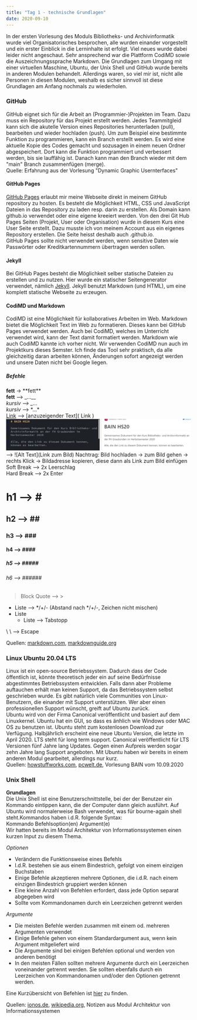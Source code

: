 ```yaml
---
title: "Tag 1 - technische Grundlagen"
date: 2020-09-10
---
```


In der ersten Vorlesung des Moduls Bibliotheks- und Archivinformatik wurde viel Organisatorisches besprochen, alle wurden einander vorgestellt und ein erster Einblick in die Lerninhalte ist erfolgt. Viel neues wurde dabei leider nicht angeschaut. Sehr ansprechend war die Plattform CodiMD sowie die Auszeichnungssprache Markdown. Die Grundlagen zum Umgang mit einer virtuellen Maschine, Ubuntu, der Unix Shell und GitHub wurde bereits in anderen Modulen behandelt. Allerdings waren, so viel mir ist, nicht alle Personen in diesen Modulen, weshalb es sicher sinnvoll ist diese Grundlagen am Anfang nochmals zu wiederholen. 

### GitHub
GitHub eignet sich für die Arbeit an (Programmier-)Projekten im Team. Dazu muss ein Repository für das Projekt erstellt werden. Jedes Teammitgleid kann sich die akutelle Version eines Repositories herunterladen (pull), bearbeiten und wieder hochladen (push). Um zum Beispiel eine bestimmte Funktion zu programmieren, kann ein Branch erstellt werden. Es wird eine aktuelle Kopie des Codes gemacht und sozusagen in einem neuen Ordner abgespeichert. Dort kann die Funktion programmiert und verbessert werden, bis sie lauffähig ist. Danach kann man den Branch wieder mit dem "main" Branch zusammenfügen (merge).  
Quelle: Erfahrung aus der Vorlesung "Dynamic Graphic Usernterfaces"

#### GitHub Pages 
[GitHub Pages]( https://docs.github.com/en/github/working-with-github-pages/about-github-pages) erlaubt mir meine Webseite direkt in meinem GitHub repository zu hosten. Es besteht die Möglichkeit HTML, CSS und JavaScript Dateien in das Repository zu laden resp. darin zu erstellen. Als Domain kann github.io verwendet oder eine eigene kreeiert werden. Von den drei Git Hub Pages Seiten (Projekt, User oder Organisation) wurde in diesem Kurs eine User Seite erstellt. Dazu musste ich von meinem Account aus ein eigenes Repository erstellen. Die Seite heisst deshalb auch <myusername>.github.io.  
GitHub Pages sollte nicht verwendet werden, wenn sensitive Daten wie Passwörter oder Kreditkartennummern übertragen werden sollen.

#### Jekyll
Bei GitHub Pages besteht die Möglichkeit selber statische Dateien zu erstellen und zu nutzen. Hier wurde ein statischer Seitengenerator verwendet, nämlich [Jekyll](https://docs.github.com/en/github/working-with-github-pages/about-github-pages-and-jekyll).
Jekyll benutzt Markdown (und HTML), um eine komplett statische Webseite zu erzeugen.  

#### CodiMD und Markdown
CodiMD ist eine Möglichkeit für kollaboratives Arbeiten im Web. Markdown bietet die Möglichkeit Text im Web zu formatieren. Dieses kann bei GitHub Pages verwendet werden. Auch bei CodiMD, welches im Unterricht verwendet wird, kann der Text damit formatiert werden. Markdown wie auch CodiMD kannte ich vorher nicht.  Wir verwenden CodiMD nun auch im Projektkurs dieses Semster. Ich finde das Tool sehr praktisch, da alle gleichzeitig daran arbeiten können, Änderungen sofort angezeigt werden und unsere Daten nicht bei Google liegen.  

##### Befehle


**fett** -> \*\*fett**  
__fett__ --> \__...__   
_kursiv_ --> \_..._  
*kursiv* --> \*...*  
[Link]() --> \[anzuzeigender Text]( Link )  
![Screenshot CodiMD](https://github.com/shannarachel/storys/blob/master/assets/codimd.png?raw=true) --> \!\[Alt Text]\(Link zum Bild) 
Nachtrag: Bild hochladen -> zum Bild gehen -> rechts Klick -> Bildadresse kopieren, diese dann als Link zum Bild einfügen
Soft Break --> 2x Leerschlag  
Hard Break --> 2x Enter  
# h1 --> \#  
## h2 --> \##  
### h3 --> \###  
#### h4 --> \####  
##### h5 --> \#####    
###### h6 --> \######    
> Block Quote --> \>  

* Liste --> */+/- (Abstand nach */+/-, Zeichen nicht mischen) 
* Liste
  * Liste --> Tabstopp  
  
\ \ --> Escape  

Quellen: [markdown.com](https://www.markdowntutorial.com/), [markdownguide.org](https://www.markdownguide.org/basic-syntax/)

### Linux Ubuntu 20.04 LTS
Linux ist ein open-source Betriebssystem. Dadurch dass der Code öffentlich ist, könnte  theoretisch jeder ein auf seine Bedürfnisse abgestimmtes Betriebssystem entwicklen. Falls dann aber Probleme auftauchen erhält man keinen Support, da das Betriebssystem selbst geschrieben wurde. Es gibt natürlich viele Communities von Linux-Benutzern, die einander mit Support unterstützen. Wer aber einen professionellen Support wünscht, greift auf Ubuntu zurück.  
Ubuntu wird von der Firma Canonical veröffentlicht und basiert auf dem Linuxkernel. Ubuntu hat  ein GUI, so dass es änhlich wie Windows oder MAC OS zu benutzen ist. Ubuntu steht zum kostenlosen Download zur Verfügung. Halbjährlich erscheint eine neue Ubuntu Version, die letzte im April 2020. LTS steht für long term support. Canonical veröffentlicht für LTS Versionen fünf Jahre lang Updates. Gegen einen Aufpreis werden sogar zehn Jahre lang Support angeboten.
Mit Ubuntu haben wir bereits in einem anderen Modul gearbeitet, allerdings nur kurz.  
Quellen: [howstuffworks.com](https://computer.howstuffworks.com/ubuntu.htm), [pcwelt.de](https://www.pcwelt.de/news/Ubuntu-20.04-LTS-Focal-Fossa-Neuerungen-Release-Download-10714971.html), Vorlesung BAIN vom 10.09.2020

### Unix Shell
**Grundlagen**  
Die Unix Shell ist eine Benutzerschnittstelle, bei der der Benutzer ein Kommando eintippen kann, die der Computer dann gleich ausführt. Auf Ubuntu wird normalerweise Bash verwendet, was für bourne-again shell steht.Kommandos haben i.d.R. folgende Syntax:  
Kommando Befehlsoption(en) Argument(e)  
Wir hatten bereits im Modul Architektur von Informationssystemen einen kurzen Input zu diesem Thema. 

*Optionen*  
* Verändern die Funktionsweise eines Befehls
* I.d.R. bestehen sie aus einem Bindestrich, gefolgt von einem einzigen Buchstaben
* Einige Befehle akzeptieren mehrere Optionen, die i.d.R. nach einem einzigen Bindestrich gruppiert werden können
* Eine kleine Anzahl von Befehlen erfordert, dass jede Option separat abgegeben wird
* Sollte vom Kommandonamen durch ein Leerzeichen getrennt werden

*Argumente* 
* Die meisten Befehle werden zusammen mit einem od. mehreren Argumenten verwendet
* Einige Befehle gehen von einem Standardargument aus, wenn kein Argument mitgeliefert wird
* Die Argumente sind bei einigen Befehlen optional und werden von anderen benötigt
* In den meisten Fällen sollten mehrere Argumente durch ein Leerzeichen voneinander getrennt werden. Sie sollten ebenfalls durch ein Leerzeichen von Kommandonamen und/oder den Optionen getrennt werden.

Eine Kurzübersicht von Befehlen ist [hier](https://321tux.janekbettinger.de/wp-content/uploads/2010/03/shell-uebersicht.pdf) zu finden.

Quellen: [ionos.de](https://www.ionos.de/digitalguide/server/konfiguration/linux-befehle-terminal-kommandos-im-ueberblick/), [wikipedia.org](https://de.wikipedia.org/wiki/Bash_(Shell)), Notizen aus Modul Architektur von Informationssystemen
